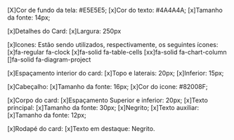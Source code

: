 [X]Cor de fundo da tela: #E5E5E5;
[x]Cor do texto: #4A4A4A;
[x]Tamanho da fonte: 14px;

[x]Detalhes do Card:
[x]Largura: 250px

[x]Icones: Estão sendo utilizados, respectivamente, os seguintes ícones:
[x]fa-regular fa-clock
[x]fa-solid fa-table-cells
[xx]fa-solid fa-chart-column
[]fa-solid fa-diagram-project

[x]Espaçamento interior do card:
[x]Topo e laterais: 20px;
[x]Inferior: 15px;

[x]Cabeçalho:
[x]Tamanho da fonte: 16px;
[x]Cor do icone: #82008F;

[x]Corpo do card:
[x]Espaçamento Superior e inferior: 20px;
[x]Texto principal:
[x]Tamanho da fonte: 30px;
[x]Negrito;
[x]Texto auxiliar:
[x]Tamanho da fonte: 12px;

[x]Rodapé do card:
[x]Texto em destaque: Negrito.